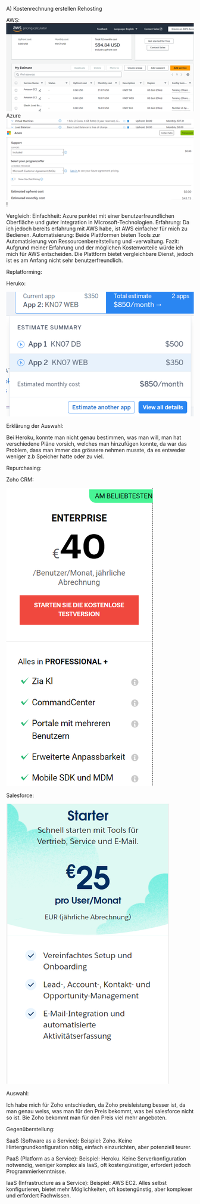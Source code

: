 A) Kostenrechnung erstellen
Rehosting

AWS:
![Alt text](AWS-KN07-Abgabe1.png)
Azure
![Alt text](image.png)!

Vergleich:
Einfachheit: Azure punktet mit einer benutzerfreundlichen Oberfläche und guter Integration in Microsoft-Technologien.
Erfahrung: Da ich jedoch bereits erfahrung mit AWS habe, ist AWS einfacher für mich zu Bedienen.
Automatisierung: Beide Plattformen bieten Tools zur Automatisierung von Ressourcenbereitstellung und -verwaltung.
Fazit:
Aufgrund meiner Erfahrung und der möglichen Kostenvorteile würde ich mich für AWS entscheiden. Die Plattform bietet vergleichbare Dienst, jedoch ist es am Anfang nicht sehr benutzerfreundlich.

Replatforming:

Heruko:

![Alt text](image-2.png)

Erklärung der Auswahl:

Bei Heroku, konnte man nicht genau bestimmen, was man will, man hat verschiedene Pläne vorsich, welches man hinzufügen konnte, da war das Problem, dass man immer das grössere nehmen musste, da es entweder weniger z.b Speicher hatte oder zu viel.

Repurchasing: 

Zoho CRM:

![Alt text](image-3.png)

Salesforce:

![Alt text](image-4.png)

Auswahl:

Ich habe mich für Zoho entschieden, da Zoho preisleistung besser ist, da man genau weiss, was man für den Preis bekommt, was bei salesforce nicht so ist. Bie Zoho bekommt man für den Preis viel mehr angeboten.

Gegenüberstellung:

SaaS (Software as a Service):
Beispiel: Zoho. Keine Hintergrundkonfiguration nötig, einfach einzurichten, aber potenziell teurer.

PaaS (Platform as a Service):
Beispiel: Heroku. Keine Serverkonfiguration notwendig, weniger komplex als IaaS, oft kostengünstiger, erfordert jedoch Programmierkenntnisse.

IaaS (Infrastructure as a Service):
Beispiel: AWS EC2. Alles selbst konfigurieren, bietet mehr Möglichkeiten, oft kostengünstig, aber komplexer und erfordert Fachwissen.
